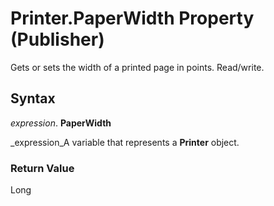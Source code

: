 
# Printer.PaperWidth Property (Publisher)

Gets or sets the width of a printed page in points. Read/write.


## Syntax

 _expression_. **PaperWidth**

 _expression_A variable that represents a  **Printer** object.


### Return Value

Long

